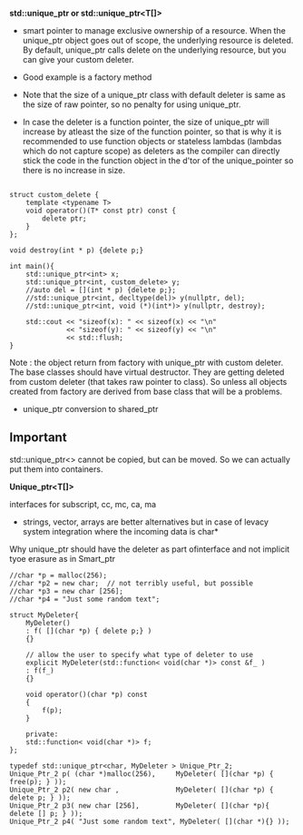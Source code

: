 **std::unique_ptr<T> or std::unique_ptr<T[]>**

- smart pointer to manage exclusive ownership of a resource.
When the unique_ptr object goes out of scope, the underlying resource is deleted. By default, unique_ptr calls delete on the underlying resource, but you can give your custom deleter.

- Good example is a factory method

- Note that the size of a unique_ptr class with default deleter is same as the size of raw pointer, so no penalty for using unique_ptr.

- In case the deleter is a function pointer, the size of unique_ptr will increase by atleast the size of the function pointer, so that is why it is recommended to use function objects or stateless lambdas (lambdas which do not capture scope) as deleters as the compiler can directly stick the code in the function object in the d'tor of the unique_pointer so there is no increase in size.


```

struct custom_delete {
    template <typename T>
    void operator()(T* const ptr) const {
        delete ptr;
    }
};

void destroy(int * p) {delete p;}

int main(){
    std::unique_ptr<int> x;
    std::unique_ptr<int, custom_delete> y;
    //auto del = [](int * p) {delete p;};
    //std::unique_ptr<int, decltype(del)> y(nullptr, del);
    //std::unique_ptr<int, void (*)(int*)> y(nullptr, destroy);

    std::cout << "sizeof(x): " << sizeof(x) << "\n"
              << "sizeof(y): " << sizeof(y) << "\n"
              << std::flush;
}
```

Note : the object return from factory with unique_ptr with custom deleter. The base classes should have virtual destructor. They are getting deleted from custom deleter (that takes raw pointer to class).
So unless all objects created from factory are derived from base class that will be a problems.

- unique_ptr conversion to shared_ptr

Important
---------
std::unique_ptr<> cannot be copied, but can be moved. So we can actually put them into containers.

**Unique_ptr<T[]>**

interfaces for subscript, cc, mc,  ca, ma

- strings, vector, arrays are better alternatives but in case of levacy system integration where the incoming data is char*

Why unique_ptr should have the deleter as part ofinterface and not implicit tyoe erasure as in Smart_ptr


```
//char *p = malloc(256);
//char *p2 = new char;  // not terribly useful, but possible
//char *p3 = new char [256];
//char *p4 = "Just some random text";

struct MyDeleter{
    MyDeleter()
    : f( [](char *p) { delete p;} )
    {}

    // allow the user to specify what type of deleter to use
    explicit MyDeleter(std::function< void(char *)> const &f_ )
    : f(f_)
    {}

    void operator()(char *p) const
    {
        f(p);
    }

    private:
    std::function< void(char *)> f;
};

typedef std::unique_ptr<char, MyDeleter > Unique_Ptr_2;
Unique_Ptr_2 p( (char *)malloc(256),     MyDeleter( [](char *p) { free(p); } ));
Unique_Ptr_2 p2( new char ,              MyDeleter( [](char *p) { delete p; } ));
Unique_Ptr_2 p3( new char [256],         MyDeleter( [](char *p){ delete [] p; } ));
Unique_Ptr_2 p4( "Just some random text", MyDeleter( [](char *){} ));

```



